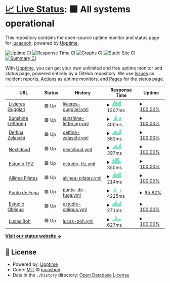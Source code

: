 # [📈 Live Status](https://status.lucasboh.com): <!--live status--> **🟩 All systems operational**

This repository contains the open-source uptime monitor and status page for [lucasboh](lucasboh.com), powered by [Upptime](https://github.com/upptime/upptime).

[![Uptime CI](https://github.com/lucasboh/upptime/workflows/Uptime%20CI/badge.svg)](https://github.com/lucasboh/upptime/actions?query=workflow%3A%22Uptime+CI%22)
[![Response Time CI](https://github.com/lucasboh/upptime/workflows/Response%20Time%20CI/badge.svg)](https://github.com/lucasboh/upptime/actions?query=workflow%3A%22Response+Time+CI%22)
[![Graphs CI](https://github.com/lucasboh/upptime/workflows/Graphs%20CI/badge.svg)](https://github.com/lucasboh/upptime/actions?query=workflow%3A%22Graphs+CI%22)
[![Static Site CI](https://github.com/lucasboh/upptime/workflows/Static%20Site%20CI/badge.svg)](https://github.com/lucasboh/upptime/actions?query=workflow%3A%22Static+Site+CI%22)
[![Summary CI](https://github.com/lucasboh/upptime/workflows/Summary%20CI/badge.svg)](https://github.com/lucasboh/upptime/actions?query=workflow%3A%22Summary+CI%22)

With [Upptime](https://upptime.js.org), you can get your own unlimited and free uptime monitor and status page, powered entirely by a GitHub repository. We use [Issues](https://github.com/lucasboh/upptime/issues) as incident reports, [Actions](https://github.com/lucasboh/upptime/actions) as uptime monitors, and [Pages](https://status.lucasboh.com) for the status page.

<!--start: status pages-->
<!-- This summary is generated by Upptime (https://github.com/upptime/upptime) -->
<!-- Do not edit this manually, your changes will be overwritten -->
<!-- prettier-ignore -->
| URL | Status | History | Response Time | Uptime |
| --- | ------ | ------- | ------------- | ------ |
| <img alt="" src="https://icons.duckduckgo.com/ip3/livieresg.com.py.ico" height="13"> [Livieres Guggiari](https://livieresg.com.py) | 🟩 Up | [livieres-guggiari.yml](https://github.com/lucasboh/upptime/commits/HEAD/history/livieres-guggiari.yml) | <details><summary><img alt="Response time graph" src="./graphs/livieres-guggiari/response-time-week.png" height="20"> 1207ms</summary><br><a href="https://status.estudioobliquo.com/history/livieres-guggiari"><img alt="Response time 1316" src="https://img.shields.io/endpoint?url=https%3A%2F%2Fraw.githubusercontent.com%2Flucasboh%2Fupptime%2FHEAD%2Fapi%2Flivieres-guggiari%2Fresponse-time.json"></a><br><a href="https://status.estudioobliquo.com/history/livieres-guggiari"><img alt="24-hour response time 1460" src="https://img.shields.io/endpoint?url=https%3A%2F%2Fraw.githubusercontent.com%2Flucasboh%2Fupptime%2FHEAD%2Fapi%2Flivieres-guggiari%2Fresponse-time-day.json"></a><br><a href="https://status.estudioobliquo.com/history/livieres-guggiari"><img alt="7-day response time 1207" src="https://img.shields.io/endpoint?url=https%3A%2F%2Fraw.githubusercontent.com%2Flucasboh%2Fupptime%2FHEAD%2Fapi%2Flivieres-guggiari%2Fresponse-time-week.json"></a><br><a href="https://status.estudioobliquo.com/history/livieres-guggiari"><img alt="30-day response time 1180" src="https://img.shields.io/endpoint?url=https%3A%2F%2Fraw.githubusercontent.com%2Flucasboh%2Fupptime%2FHEAD%2Fapi%2Flivieres-guggiari%2Fresponse-time-month.json"></a><br><a href="https://status.estudioobliquo.com/history/livieres-guggiari"><img alt="1-year response time 1314" src="https://img.shields.io/endpoint?url=https%3A%2F%2Fraw.githubusercontent.com%2Flucasboh%2Fupptime%2FHEAD%2Fapi%2Flivieres-guggiari%2Fresponse-time-year.json"></a></details> | <details><summary><a href="https://status.estudioobliquo.com/history/livieres-guggiari">100.00%</a></summary><a href="https://status.estudioobliquo.com/history/livieres-guggiari"><img alt="All-time uptime 99.89%" src="https://img.shields.io/endpoint?url=https%3A%2F%2Fraw.githubusercontent.com%2Flucasboh%2Fupptime%2FHEAD%2Fapi%2Flivieres-guggiari%2Fuptime.json"></a><br><a href="https://status.estudioobliquo.com/history/livieres-guggiari"><img alt="24-hour uptime 100.00%" src="https://img.shields.io/endpoint?url=https%3A%2F%2Fraw.githubusercontent.com%2Flucasboh%2Fupptime%2FHEAD%2Fapi%2Flivieres-guggiari%2Fuptime-day.json"></a><br><a href="https://status.estudioobliquo.com/history/livieres-guggiari"><img alt="7-day uptime 100.00%" src="https://img.shields.io/endpoint?url=https%3A%2F%2Fraw.githubusercontent.com%2Flucasboh%2Fupptime%2FHEAD%2Fapi%2Flivieres-guggiari%2Fuptime-week.json"></a><br><a href="https://status.estudioobliquo.com/history/livieres-guggiari"><img alt="30-day uptime 100.00%" src="https://img.shields.io/endpoint?url=https%3A%2F%2Fraw.githubusercontent.com%2Flucasboh%2Fupptime%2FHEAD%2Fapi%2Flivieres-guggiari%2Fuptime-month.json"></a><br><a href="https://status.estudioobliquo.com/history/livieres-guggiari"><img alt="1-year uptime 99.88%" src="https://img.shields.io/endpoint?url=https%3A%2F%2Fraw.githubusercontent.com%2Flucasboh%2Fupptime%2FHEAD%2Fapi%2Flivieres-guggiari%2Fuptime-year.json"></a></details>
| <img alt="" src="https://icons.duckduckgo.com/ip3/sunshineletteringpy.com.ico" height="13"> [Sunshine Lettering](https://sunshineletteringpy.com) | 🟩 Up | [sunshine-lettering.yml](https://github.com/lucasboh/upptime/commits/HEAD/history/sunshine-lettering.yml) | <details><summary><img alt="Response time graph" src="./graphs/sunshine-lettering/response-time-week.png" height="20"> 400ms</summary><br><a href="https://status.estudioobliquo.com/history/sunshine-lettering"><img alt="Response time 355" src="https://img.shields.io/endpoint?url=https%3A%2F%2Fraw.githubusercontent.com%2Flucasboh%2Fupptime%2FHEAD%2Fapi%2Fsunshine-lettering%2Fresponse-time.json"></a><br><a href="https://status.estudioobliquo.com/history/sunshine-lettering"><img alt="24-hour response time 579" src="https://img.shields.io/endpoint?url=https%3A%2F%2Fraw.githubusercontent.com%2Flucasboh%2Fupptime%2FHEAD%2Fapi%2Fsunshine-lettering%2Fresponse-time-day.json"></a><br><a href="https://status.estudioobliquo.com/history/sunshine-lettering"><img alt="7-day response time 400" src="https://img.shields.io/endpoint?url=https%3A%2F%2Fraw.githubusercontent.com%2Flucasboh%2Fupptime%2FHEAD%2Fapi%2Fsunshine-lettering%2Fresponse-time-week.json"></a><br><a href="https://status.estudioobliquo.com/history/sunshine-lettering"><img alt="30-day response time 345" src="https://img.shields.io/endpoint?url=https%3A%2F%2Fraw.githubusercontent.com%2Flucasboh%2Fupptime%2FHEAD%2Fapi%2Fsunshine-lettering%2Fresponse-time-month.json"></a><br><a href="https://status.estudioobliquo.com/history/sunshine-lettering"><img alt="1-year response time 358" src="https://img.shields.io/endpoint?url=https%3A%2F%2Fraw.githubusercontent.com%2Flucasboh%2Fupptime%2FHEAD%2Fapi%2Fsunshine-lettering%2Fresponse-time-year.json"></a></details> | <details><summary><a href="https://status.estudioobliquo.com/history/sunshine-lettering">100.00%</a></summary><a href="https://status.estudioobliquo.com/history/sunshine-lettering"><img alt="All-time uptime 99.57%" src="https://img.shields.io/endpoint?url=https%3A%2F%2Fraw.githubusercontent.com%2Flucasboh%2Fupptime%2FHEAD%2Fapi%2Fsunshine-lettering%2Fuptime.json"></a><br><a href="https://status.estudioobliquo.com/history/sunshine-lettering"><img alt="24-hour uptime 100.00%" src="https://img.shields.io/endpoint?url=https%3A%2F%2Fraw.githubusercontent.com%2Flucasboh%2Fupptime%2FHEAD%2Fapi%2Fsunshine-lettering%2Fuptime-day.json"></a><br><a href="https://status.estudioobliquo.com/history/sunshine-lettering"><img alt="7-day uptime 100.00%" src="https://img.shields.io/endpoint?url=https%3A%2F%2Fraw.githubusercontent.com%2Flucasboh%2Fupptime%2FHEAD%2Fapi%2Fsunshine-lettering%2Fuptime-week.json"></a><br><a href="https://status.estudioobliquo.com/history/sunshine-lettering"><img alt="30-day uptime 99.72%" src="https://img.shields.io/endpoint?url=https%3A%2F%2Fraw.githubusercontent.com%2Flucasboh%2Fupptime%2FHEAD%2Fapi%2Fsunshine-lettering%2Fuptime-month.json"></a><br><a href="https://status.estudioobliquo.com/history/sunshine-lettering"><img alt="1-year uptime 99.55%" src="https://img.shields.io/endpoint?url=https%3A%2F%2Fraw.githubusercontent.com%2Flucasboh%2Fupptime%2FHEAD%2Fapi%2Fsunshine-lettering%2Fuptime-year.json"></a></details>
| <img alt="" src="https://icons.duckduckgo.com/ip3/delfinazelaschi.com.ico" height="13"> [Delfina Zelaschi](https://delfinazelaschi.com) | 🟩 Up | [delfina-zelaschi.yml](https://github.com/lucasboh/upptime/commits/HEAD/history/delfina-zelaschi.yml) | <details><summary><img alt="Response time graph" src="./graphs/delfina-zelaschi/response-time-week.png" height="20"> 362ms</summary><br><a href="https://status.estudioobliquo.com/history/delfina-zelaschi"><img alt="Response time 353" src="https://img.shields.io/endpoint?url=https%3A%2F%2Fraw.githubusercontent.com%2Flucasboh%2Fupptime%2FHEAD%2Fapi%2Fdelfina-zelaschi%2Fresponse-time.json"></a><br><a href="https://status.estudioobliquo.com/history/delfina-zelaschi"><img alt="24-hour response time 489" src="https://img.shields.io/endpoint?url=https%3A%2F%2Fraw.githubusercontent.com%2Flucasboh%2Fupptime%2FHEAD%2Fapi%2Fdelfina-zelaschi%2Fresponse-time-day.json"></a><br><a href="https://status.estudioobliquo.com/history/delfina-zelaschi"><img alt="7-day response time 362" src="https://img.shields.io/endpoint?url=https%3A%2F%2Fraw.githubusercontent.com%2Flucasboh%2Fupptime%2FHEAD%2Fapi%2Fdelfina-zelaschi%2Fresponse-time-week.json"></a><br><a href="https://status.estudioobliquo.com/history/delfina-zelaschi"><img alt="30-day response time 354" src="https://img.shields.io/endpoint?url=https%3A%2F%2Fraw.githubusercontent.com%2Flucasboh%2Fupptime%2FHEAD%2Fapi%2Fdelfina-zelaschi%2Fresponse-time-month.json"></a><br><a href="https://status.estudioobliquo.com/history/delfina-zelaschi"><img alt="1-year response time 353" src="https://img.shields.io/endpoint?url=https%3A%2F%2Fraw.githubusercontent.com%2Flucasboh%2Fupptime%2FHEAD%2Fapi%2Fdelfina-zelaschi%2Fresponse-time-year.json"></a></details> | <details><summary><a href="https://status.estudioobliquo.com/history/delfina-zelaschi">100.00%</a></summary><a href="https://status.estudioobliquo.com/history/delfina-zelaschi"><img alt="All-time uptime 100.00%" src="https://img.shields.io/endpoint?url=https%3A%2F%2Fraw.githubusercontent.com%2Flucasboh%2Fupptime%2FHEAD%2Fapi%2Fdelfina-zelaschi%2Fuptime.json"></a><br><a href="https://status.estudioobliquo.com/history/delfina-zelaschi"><img alt="24-hour uptime 100.00%" src="https://img.shields.io/endpoint?url=https%3A%2F%2Fraw.githubusercontent.com%2Flucasboh%2Fupptime%2FHEAD%2Fapi%2Fdelfina-zelaschi%2Fuptime-day.json"></a><br><a href="https://status.estudioobliquo.com/history/delfina-zelaschi"><img alt="7-day uptime 100.00%" src="https://img.shields.io/endpoint?url=https%3A%2F%2Fraw.githubusercontent.com%2Flucasboh%2Fupptime%2FHEAD%2Fapi%2Fdelfina-zelaschi%2Fuptime-week.json"></a><br><a href="https://status.estudioobliquo.com/history/delfina-zelaschi"><img alt="30-day uptime 100.00%" src="https://img.shields.io/endpoint?url=https%3A%2F%2Fraw.githubusercontent.com%2Flucasboh%2Fupptime%2FHEAD%2Fapi%2Fdelfina-zelaschi%2Fuptime-month.json"></a><br><a href="https://status.estudioobliquo.com/history/delfina-zelaschi"><img alt="1-year uptime 100.00%" src="https://img.shields.io/endpoint?url=https%3A%2F%2Fraw.githubusercontent.com%2Flucasboh%2Fupptime%2FHEAD%2Fapi%2Fdelfina-zelaschi%2Fuptime-year.json"></a></details>
| <img alt="" src="https://icons.duckduckgo.com/ip3/nube.lucasboh.com.ico" height="13"> [Nextcloud](https://nube.lucasboh.com) | 🟩 Up | [nextcloud.yml](https://github.com/lucasboh/upptime/commits/HEAD/history/nextcloud.yml) | <details><summary><img alt="Response time graph" src="./graphs/nextcloud/response-time-week.png" height="20"> 397ms</summary><br><a href="https://status.estudioobliquo.com/history/nextcloud"><img alt="Response time 348" src="https://img.shields.io/endpoint?url=https%3A%2F%2Fraw.githubusercontent.com%2Flucasboh%2Fupptime%2FHEAD%2Fapi%2Fnextcloud%2Fresponse-time.json"></a><br><a href="https://status.estudioobliquo.com/history/nextcloud"><img alt="24-hour response time 537" src="https://img.shields.io/endpoint?url=https%3A%2F%2Fraw.githubusercontent.com%2Flucasboh%2Fupptime%2FHEAD%2Fapi%2Fnextcloud%2Fresponse-time-day.json"></a><br><a href="https://status.estudioobliquo.com/history/nextcloud"><img alt="7-day response time 397" src="https://img.shields.io/endpoint?url=https%3A%2F%2Fraw.githubusercontent.com%2Flucasboh%2Fupptime%2FHEAD%2Fapi%2Fnextcloud%2Fresponse-time-week.json"></a><br><a href="https://status.estudioobliquo.com/history/nextcloud"><img alt="30-day response time 354" src="https://img.shields.io/endpoint?url=https%3A%2F%2Fraw.githubusercontent.com%2Flucasboh%2Fupptime%2FHEAD%2Fapi%2Fnextcloud%2Fresponse-time-month.json"></a><br><a href="https://status.estudioobliquo.com/history/nextcloud"><img alt="1-year response time 350" src="https://img.shields.io/endpoint?url=https%3A%2F%2Fraw.githubusercontent.com%2Flucasboh%2Fupptime%2FHEAD%2Fapi%2Fnextcloud%2Fresponse-time-year.json"></a></details> | <details><summary><a href="https://status.estudioobliquo.com/history/nextcloud">100.00%</a></summary><a href="https://status.estudioobliquo.com/history/nextcloud"><img alt="All-time uptime 99.99%" src="https://img.shields.io/endpoint?url=https%3A%2F%2Fraw.githubusercontent.com%2Flucasboh%2Fupptime%2FHEAD%2Fapi%2Fnextcloud%2Fuptime.json"></a><br><a href="https://status.estudioobliquo.com/history/nextcloud"><img alt="24-hour uptime 100.00%" src="https://img.shields.io/endpoint?url=https%3A%2F%2Fraw.githubusercontent.com%2Flucasboh%2Fupptime%2FHEAD%2Fapi%2Fnextcloud%2Fuptime-day.json"></a><br><a href="https://status.estudioobliquo.com/history/nextcloud"><img alt="7-day uptime 100.00%" src="https://img.shields.io/endpoint?url=https%3A%2F%2Fraw.githubusercontent.com%2Flucasboh%2Fupptime%2FHEAD%2Fapi%2Fnextcloud%2Fuptime-week.json"></a><br><a href="https://status.estudioobliquo.com/history/nextcloud"><img alt="30-day uptime 100.00%" src="https://img.shields.io/endpoint?url=https%3A%2F%2Fraw.githubusercontent.com%2Flucasboh%2Fupptime%2FHEAD%2Fapi%2Fnextcloud%2Fuptime-month.json"></a><br><a href="https://status.estudioobliquo.com/history/nextcloud"><img alt="1-year uptime 100.00%" src="https://img.shields.io/endpoint?url=https%3A%2F%2Fraw.githubusercontent.com%2Flucasboh%2Fupptime%2FHEAD%2Fapi%2Fnextcloud%2Fuptime-year.json"></a></details>
| <img alt="" src="https://icons.duckduckgo.com/ip3/estudiotfz.com.ico" height="13"> [Estudio TFZ](https://estudiotfz.com) | 🟩 Up | [estudio-tfz.yml](https://github.com/lucasboh/upptime/commits/HEAD/history/estudio-tfz.yml) | <details><summary><img alt="Response time graph" src="./graphs/estudio-tfz/response-time-week.png" height="20"> 350ms</summary><br><a href="https://status.estudioobliquo.com/history/estudio-tfz"><img alt="Response time 425" src="https://img.shields.io/endpoint?url=https%3A%2F%2Fraw.githubusercontent.com%2Flucasboh%2Fupptime%2FHEAD%2Fapi%2Festudio-tfz%2Fresponse-time.json"></a><br><a href="https://status.estudioobliquo.com/history/estudio-tfz"><img alt="24-hour response time 174" src="https://img.shields.io/endpoint?url=https%3A%2F%2Fraw.githubusercontent.com%2Flucasboh%2Fupptime%2FHEAD%2Fapi%2Festudio-tfz%2Fresponse-time-day.json"></a><br><a href="https://status.estudioobliquo.com/history/estudio-tfz"><img alt="7-day response time 350" src="https://img.shields.io/endpoint?url=https%3A%2F%2Fraw.githubusercontent.com%2Flucasboh%2Fupptime%2FHEAD%2Fapi%2Festudio-tfz%2Fresponse-time-week.json"></a><br><a href="https://status.estudioobliquo.com/history/estudio-tfz"><img alt="30-day response time 394" src="https://img.shields.io/endpoint?url=https%3A%2F%2Fraw.githubusercontent.com%2Flucasboh%2Fupptime%2FHEAD%2Fapi%2Festudio-tfz%2Fresponse-time-month.json"></a><br><a href="https://status.estudioobliquo.com/history/estudio-tfz"><img alt="1-year response time 423" src="https://img.shields.io/endpoint?url=https%3A%2F%2Fraw.githubusercontent.com%2Flucasboh%2Fupptime%2FHEAD%2Fapi%2Festudio-tfz%2Fresponse-time-year.json"></a></details> | <details><summary><a href="https://status.estudioobliquo.com/history/estudio-tfz">100.00%</a></summary><a href="https://status.estudioobliquo.com/history/estudio-tfz"><img alt="All-time uptime 99.98%" src="https://img.shields.io/endpoint?url=https%3A%2F%2Fraw.githubusercontent.com%2Flucasboh%2Fupptime%2FHEAD%2Fapi%2Festudio-tfz%2Fuptime.json"></a><br><a href="https://status.estudioobliquo.com/history/estudio-tfz"><img alt="24-hour uptime 100.00%" src="https://img.shields.io/endpoint?url=https%3A%2F%2Fraw.githubusercontent.com%2Flucasboh%2Fupptime%2FHEAD%2Fapi%2Festudio-tfz%2Fuptime-day.json"></a><br><a href="https://status.estudioobliquo.com/history/estudio-tfz"><img alt="7-day uptime 100.00%" src="https://img.shields.io/endpoint?url=https%3A%2F%2Fraw.githubusercontent.com%2Flucasboh%2Fupptime%2FHEAD%2Fapi%2Festudio-tfz%2Fuptime-week.json"></a><br><a href="https://status.estudioobliquo.com/history/estudio-tfz"><img alt="30-day uptime 100.00%" src="https://img.shields.io/endpoint?url=https%3A%2F%2Fraw.githubusercontent.com%2Flucasboh%2Fupptime%2FHEAD%2Fapi%2Festudio-tfz%2Fuptime-month.json"></a><br><a href="https://status.estudioobliquo.com/history/estudio-tfz"><img alt="1-year uptime 99.98%" src="https://img.shields.io/endpoint?url=https%3A%2F%2Fraw.githubusercontent.com%2Flucasboh%2Fupptime%2FHEAD%2Fapi%2Festudio-tfz%2Fuptime-year.json"></a></details>
| <img alt="" src="https://icons.duckduckgo.com/ip3/allineapilates.com.ico" height="13"> [Allinea Pilates](https://allineapilates.com) | 🟩 Up | [allinea-pilates.yml](https://github.com/lucasboh/upptime/commits/HEAD/history/allinea-pilates.yml) | <details><summary><img alt="Response time graph" src="./graphs/allinea-pilates/response-time-week.png" height="20"> 214ms</summary><br><a href="https://status.estudioobliquo.com/history/allinea-pilates"><img alt="Response time 424" src="https://img.shields.io/endpoint?url=https%3A%2F%2Fraw.githubusercontent.com%2Flucasboh%2Fupptime%2FHEAD%2Fapi%2Fallinea-pilates%2Fresponse-time.json"></a><br><a href="https://status.estudioobliquo.com/history/allinea-pilates"><img alt="24-hour response time 256" src="https://img.shields.io/endpoint?url=https%3A%2F%2Fraw.githubusercontent.com%2Flucasboh%2Fupptime%2FHEAD%2Fapi%2Fallinea-pilates%2Fresponse-time-day.json"></a><br><a href="https://status.estudioobliquo.com/history/allinea-pilates"><img alt="7-day response time 214" src="https://img.shields.io/endpoint?url=https%3A%2F%2Fraw.githubusercontent.com%2Flucasboh%2Fupptime%2FHEAD%2Fapi%2Fallinea-pilates%2Fresponse-time-week.json"></a><br><a href="https://status.estudioobliquo.com/history/allinea-pilates"><img alt="30-day response time 403" src="https://img.shields.io/endpoint?url=https%3A%2F%2Fraw.githubusercontent.com%2Flucasboh%2Fupptime%2FHEAD%2Fapi%2Fallinea-pilates%2Fresponse-time-month.json"></a><br><a href="https://status.estudioobliquo.com/history/allinea-pilates"><img alt="1-year response time 427" src="https://img.shields.io/endpoint?url=https%3A%2F%2Fraw.githubusercontent.com%2Flucasboh%2Fupptime%2FHEAD%2Fapi%2Fallinea-pilates%2Fresponse-time-year.json"></a></details> | <details><summary><a href="https://status.estudioobliquo.com/history/allinea-pilates">100.00%</a></summary><a href="https://status.estudioobliquo.com/history/allinea-pilates"><img alt="All-time uptime 99.96%" src="https://img.shields.io/endpoint?url=https%3A%2F%2Fraw.githubusercontent.com%2Flucasboh%2Fupptime%2FHEAD%2Fapi%2Fallinea-pilates%2Fuptime.json"></a><br><a href="https://status.estudioobliquo.com/history/allinea-pilates"><img alt="24-hour uptime 100.00%" src="https://img.shields.io/endpoint?url=https%3A%2F%2Fraw.githubusercontent.com%2Flucasboh%2Fupptime%2FHEAD%2Fapi%2Fallinea-pilates%2Fuptime-day.json"></a><br><a href="https://status.estudioobliquo.com/history/allinea-pilates"><img alt="7-day uptime 100.00%" src="https://img.shields.io/endpoint?url=https%3A%2F%2Fraw.githubusercontent.com%2Flucasboh%2Fupptime%2FHEAD%2Fapi%2Fallinea-pilates%2Fuptime-week.json"></a><br><a href="https://status.estudioobliquo.com/history/allinea-pilates"><img alt="30-day uptime 100.00%" src="https://img.shields.io/endpoint?url=https%3A%2F%2Fraw.githubusercontent.com%2Flucasboh%2Fupptime%2FHEAD%2Fapi%2Fallinea-pilates%2Fuptime-month.json"></a><br><a href="https://status.estudioobliquo.com/history/allinea-pilates"><img alt="1-year uptime 99.96%" src="https://img.shields.io/endpoint?url=https%3A%2F%2Fraw.githubusercontent.com%2Flucasboh%2Fupptime%2FHEAD%2Fapi%2Fallinea-pilates%2Fuptime-year.json"></a></details>
| <img alt="" src="https://icons.duckduckgo.com/ip3/puntodefugapodcast.com.ico" height="13"> [Punto de Fuga](http://puntodefugapodcast.com) | 🟩 Up | [punto-de-fuga.yml](https://github.com/lucasboh/upptime/commits/HEAD/history/punto-de-fuga.yml) | <details><summary><img alt="Response time graph" src="./graphs/punto-de-fuga/response-time-week.png" height="20"> 4225ms</summary><br><a href="https://status.estudioobliquo.com/history/punto-de-fuga"><img alt="Response time 1206" src="https://img.shields.io/endpoint?url=https%3A%2F%2Fraw.githubusercontent.com%2Flucasboh%2Fupptime%2FHEAD%2Fapi%2Fpunto-de-fuga%2Fresponse-time.json"></a><br><a href="https://status.estudioobliquo.com/history/punto-de-fuga"><img alt="24-hour response time 6316" src="https://img.shields.io/endpoint?url=https%3A%2F%2Fraw.githubusercontent.com%2Flucasboh%2Fupptime%2FHEAD%2Fapi%2Fpunto-de-fuga%2Fresponse-time-day.json"></a><br><a href="https://status.estudioobliquo.com/history/punto-de-fuga"><img alt="7-day response time 4225" src="https://img.shields.io/endpoint?url=https%3A%2F%2Fraw.githubusercontent.com%2Flucasboh%2Fupptime%2FHEAD%2Fapi%2Fpunto-de-fuga%2Fresponse-time-week.json"></a><br><a href="https://status.estudioobliquo.com/history/punto-de-fuga"><img alt="30-day response time 4083" src="https://img.shields.io/endpoint?url=https%3A%2F%2Fraw.githubusercontent.com%2Flucasboh%2Fupptime%2FHEAD%2Fapi%2Fpunto-de-fuga%2Fresponse-time-month.json"></a><br><a href="https://status.estudioobliquo.com/history/punto-de-fuga"><img alt="1-year response time 1206" src="https://img.shields.io/endpoint?url=https%3A%2F%2Fraw.githubusercontent.com%2Flucasboh%2Fupptime%2FHEAD%2Fapi%2Fpunto-de-fuga%2Fresponse-time-year.json"></a></details> | <details><summary><a href="https://status.estudioobliquo.com/history/punto-de-fuga">95.82%</a></summary><a href="https://status.estudioobliquo.com/history/punto-de-fuga"><img alt="All-time uptime 99.49%" src="https://img.shields.io/endpoint?url=https%3A%2F%2Fraw.githubusercontent.com%2Flucasboh%2Fupptime%2FHEAD%2Fapi%2Fpunto-de-fuga%2Fuptime.json"></a><br><a href="https://status.estudioobliquo.com/history/punto-de-fuga"><img alt="24-hour uptime 84.91%" src="https://img.shields.io/endpoint?url=https%3A%2F%2Fraw.githubusercontent.com%2Flucasboh%2Fupptime%2FHEAD%2Fapi%2Fpunto-de-fuga%2Fuptime-day.json"></a><br><a href="https://status.estudioobliquo.com/history/punto-de-fuga"><img alt="7-day uptime 95.82%" src="https://img.shields.io/endpoint?url=https%3A%2F%2Fraw.githubusercontent.com%2Flucasboh%2Fupptime%2FHEAD%2Fapi%2Fpunto-de-fuga%2Fuptime-week.json"></a><br><a href="https://status.estudioobliquo.com/history/punto-de-fuga"><img alt="30-day uptime 95.26%" src="https://img.shields.io/endpoint?url=https%3A%2F%2Fraw.githubusercontent.com%2Flucasboh%2Fupptime%2FHEAD%2Fapi%2Fpunto-de-fuga%2Fuptime-month.json"></a><br><a href="https://status.estudioobliquo.com/history/punto-de-fuga"><img alt="1-year uptime 99.49%" src="https://img.shields.io/endpoint?url=https%3A%2F%2Fraw.githubusercontent.com%2Flucasboh%2Fupptime%2FHEAD%2Fapi%2Fpunto-de-fuga%2Fuptime-year.json"></a></details>
| <img alt="" src="https://icons.duckduckgo.com/ip3/estudioobliquo.com.ico" height="13"> [Estudio Obliquo](https://estudioobliquo.com) | 🟩 Up | [estudio-obliquo.yml](https://github.com/lucasboh/upptime/commits/HEAD/history/estudio-obliquo.yml) | <details><summary><img alt="Response time graph" src="./graphs/estudio-obliquo/response-time-week.png" height="20"> 271ms</summary><br><a href="https://status.estudioobliquo.com/history/estudio-obliquo"><img alt="Response time 388" src="https://img.shields.io/endpoint?url=https%3A%2F%2Fraw.githubusercontent.com%2Flucasboh%2Fupptime%2FHEAD%2Fapi%2Festudio-obliquo%2Fresponse-time.json"></a><br><a href="https://status.estudioobliquo.com/history/estudio-obliquo"><img alt="24-hour response time 388" src="https://img.shields.io/endpoint?url=https%3A%2F%2Fraw.githubusercontent.com%2Flucasboh%2Fupptime%2FHEAD%2Fapi%2Festudio-obliquo%2Fresponse-time-day.json"></a><br><a href="https://status.estudioobliquo.com/history/estudio-obliquo"><img alt="7-day response time 271" src="https://img.shields.io/endpoint?url=https%3A%2F%2Fraw.githubusercontent.com%2Flucasboh%2Fupptime%2FHEAD%2Fapi%2Festudio-obliquo%2Fresponse-time-week.json"></a><br><a href="https://status.estudioobliquo.com/history/estudio-obliquo"><img alt="30-day response time 314" src="https://img.shields.io/endpoint?url=https%3A%2F%2Fraw.githubusercontent.com%2Flucasboh%2Fupptime%2FHEAD%2Fapi%2Festudio-obliquo%2Fresponse-time-month.json"></a><br><a href="https://status.estudioobliquo.com/history/estudio-obliquo"><img alt="1-year response time 386" src="https://img.shields.io/endpoint?url=https%3A%2F%2Fraw.githubusercontent.com%2Flucasboh%2Fupptime%2FHEAD%2Fapi%2Festudio-obliquo%2Fresponse-time-year.json"></a></details> | <details><summary><a href="https://status.estudioobliquo.com/history/estudio-obliquo">100.00%</a></summary><a href="https://status.estudioobliquo.com/history/estudio-obliquo"><img alt="All-time uptime 99.96%" src="https://img.shields.io/endpoint?url=https%3A%2F%2Fraw.githubusercontent.com%2Flucasboh%2Fupptime%2FHEAD%2Fapi%2Festudio-obliquo%2Fuptime.json"></a><br><a href="https://status.estudioobliquo.com/history/estudio-obliquo"><img alt="24-hour uptime 100.00%" src="https://img.shields.io/endpoint?url=https%3A%2F%2Fraw.githubusercontent.com%2Flucasboh%2Fupptime%2FHEAD%2Fapi%2Festudio-obliquo%2Fuptime-day.json"></a><br><a href="https://status.estudioobliquo.com/history/estudio-obliquo"><img alt="7-day uptime 100.00%" src="https://img.shields.io/endpoint?url=https%3A%2F%2Fraw.githubusercontent.com%2Flucasboh%2Fupptime%2FHEAD%2Fapi%2Festudio-obliquo%2Fuptime-week.json"></a><br><a href="https://status.estudioobliquo.com/history/estudio-obliquo"><img alt="30-day uptime 100.00%" src="https://img.shields.io/endpoint?url=https%3A%2F%2Fraw.githubusercontent.com%2Flucasboh%2Fupptime%2FHEAD%2Fapi%2Festudio-obliquo%2Fuptime-month.json"></a><br><a href="https://status.estudioobliquo.com/history/estudio-obliquo"><img alt="1-year uptime 99.96%" src="https://img.shields.io/endpoint?url=https%3A%2F%2Fraw.githubusercontent.com%2Flucasboh%2Fupptime%2FHEAD%2Fapi%2Festudio-obliquo%2Fuptime-year.json"></a></details>
| <img alt="" src="https://icons.duckduckgo.com/ip3/lucasboh.com.ico" height="13"> [Lucas Boh](https://lucasboh.com) | 🟩 Up | [lucas-boh.yml](https://github.com/lucasboh/upptime/commits/HEAD/history/lucas-boh.yml) | <details><summary><img alt="Response time graph" src="./graphs/lucas-boh/response-time-week.png" height="20"> 627ms</summary><br><a href="https://status.estudioobliquo.com/history/lucas-boh"><img alt="Response time 543" src="https://img.shields.io/endpoint?url=https%3A%2F%2Fraw.githubusercontent.com%2Flucasboh%2Fupptime%2FHEAD%2Fapi%2Flucas-boh%2Fresponse-time.json"></a><br><a href="https://status.estudioobliquo.com/history/lucas-boh"><img alt="24-hour response time 205" src="https://img.shields.io/endpoint?url=https%3A%2F%2Fraw.githubusercontent.com%2Flucasboh%2Fupptime%2FHEAD%2Fapi%2Flucas-boh%2Fresponse-time-day.json"></a><br><a href="https://status.estudioobliquo.com/history/lucas-boh"><img alt="7-day response time 627" src="https://img.shields.io/endpoint?url=https%3A%2F%2Fraw.githubusercontent.com%2Flucasboh%2Fupptime%2FHEAD%2Fapi%2Flucas-boh%2Fresponse-time-week.json"></a><br><a href="https://status.estudioobliquo.com/history/lucas-boh"><img alt="30-day response time 481" src="https://img.shields.io/endpoint?url=https%3A%2F%2Fraw.githubusercontent.com%2Flucasboh%2Fupptime%2FHEAD%2Fapi%2Flucas-boh%2Fresponse-time-month.json"></a><br><a href="https://status.estudioobliquo.com/history/lucas-boh"><img alt="1-year response time 552" src="https://img.shields.io/endpoint?url=https%3A%2F%2Fraw.githubusercontent.com%2Flucasboh%2Fupptime%2FHEAD%2Fapi%2Flucas-boh%2Fresponse-time-year.json"></a></details> | <details><summary><a href="https://status.estudioobliquo.com/history/lucas-boh">100.00%</a></summary><a href="https://status.estudioobliquo.com/history/lucas-boh"><img alt="All-time uptime 99.98%" src="https://img.shields.io/endpoint?url=https%3A%2F%2Fraw.githubusercontent.com%2Flucasboh%2Fupptime%2FHEAD%2Fapi%2Flucas-boh%2Fuptime.json"></a><br><a href="https://status.estudioobliquo.com/history/lucas-boh"><img alt="24-hour uptime 100.00%" src="https://img.shields.io/endpoint?url=https%3A%2F%2Fraw.githubusercontent.com%2Flucasboh%2Fupptime%2FHEAD%2Fapi%2Flucas-boh%2Fuptime-day.json"></a><br><a href="https://status.estudioobliquo.com/history/lucas-boh"><img alt="7-day uptime 100.00%" src="https://img.shields.io/endpoint?url=https%3A%2F%2Fraw.githubusercontent.com%2Flucasboh%2Fupptime%2FHEAD%2Fapi%2Flucas-boh%2Fuptime-week.json"></a><br><a href="https://status.estudioobliquo.com/history/lucas-boh"><img alt="30-day uptime 100.00%" src="https://img.shields.io/endpoint?url=https%3A%2F%2Fraw.githubusercontent.com%2Flucasboh%2Fupptime%2FHEAD%2Fapi%2Flucas-boh%2Fuptime-month.json"></a><br><a href="https://status.estudioobliquo.com/history/lucas-boh"><img alt="1-year uptime 99.98%" src="https://img.shields.io/endpoint?url=https%3A%2F%2Fraw.githubusercontent.com%2Flucasboh%2Fupptime%2FHEAD%2Fapi%2Flucas-boh%2Fuptime-year.json"></a></details>

<!--end: status pages-->

[**Visit our status website →**](https://status.lucasboh.com)

## 📄 License

- Powered by: [Upptime](https://github.com/upptime/upptime)
- Code: [MIT](./LICENSE) © [lucasboh](lucasboh.com)
- Data in the `./history` directory: [Open Database License](https://opendatacommons.org/licenses/odbl/1-0/)
